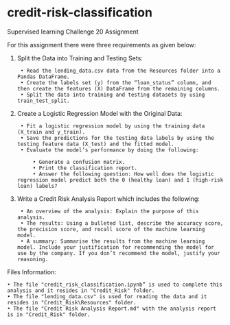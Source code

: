# credit-risk-classification
Supervised learning Challenge 20 Assignment

For this assignment there were three requirements as given below:

1. Split the Data into Training and Testing Sets:

        • Read the lending_data.csv data from the Resources folder into a Pandas DataFrame.
        • Create the labels set (y) from the “loan_status” column, and then create the features (X) DataFrame from the remaining columns.
        • Split the data into training and testing datasets by using train_test_split.

2. Create a Logistic Regression Model with the Original Data:

        • Fit a logistic regression model by using the training data (X_train and y_train).
        • Save the predictions for the testing data labels by using the testing feature data (X_test) and the fitted model.
        • Evaluate the model’s performance by doing the following:

            • Generate a confusion matrix.
            • Print the classification report.
            • Answer the following question: How well does the logistic regression model predict both the 0 (healthy loan) and 1 (high-risk loan) labels?

3. Write a Credit Risk Analysis Report which includes the following:

        • An overview of the analysis: Explain the purpose of this analysis.
        • The results: Using a bulleted list, describe the accuracy score, the precision score, and recall score of the machine learning model.
        • A summary: Summarise the results from the machine learning model. Include your justification for recommending the model for use by the company. If you don’t recommend the model, justify your reasoning.

Files Information:

    • The file "credit_risk_classification.ipynb” is used to complete this analysis and it resides in "Credit_Risk" folder.
    • The file "lending_data.csv" is used for reading the data and it resides in "Credit_Risk\Resources" folder.
    • The file "Credit Risk Analysis Report.md" with the analysis report is in "Credit_Risk" folder.
